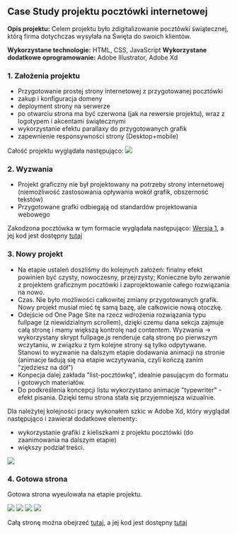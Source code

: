 ## Case Study projektu pocztówki internetowej
**Opis projektu:** Celem projektu było zdigitalizowanie pocztówki świątecznej, którą firma dotychczas wysyłała na Święta do swoich klientów.

**Wykorzystane technologie:** HTML, CSS, JavaScript
**Wykorzystane dodatkowe oprogramowanie:** Adobe Illustrator, Adobe Xd

### 1. Założenia projektu



- Przygotowanie prostej strony internetowej z przygotowanej pocztówki
- zakup i konfiguracja domeny
- deployment strony na serwerze
- po otwarciu strona ma być czerwona (jak na rewersie projektu), wraz z logotypem i akcentami świątecznymi
- wykorzystanie efektu parallaxy do przygotowanych grafik
- zapewnienie responsywności strony (Desktop+mobile)

Całość projektu wyglądała następująco:
<img src="images/casestudy/kartka.png?raw=true"/>


### 2. Wyzwania
- Projekt graficzny nie był projektowany na potrzeby strony internetowej (niemożliwość zastosowania opływania wokół grafik, obszerność tekstów)
- Przygotowane grafki odbiegają od standardów projektowania webowego

Zakodzona pocztówka w tym formacie wyglądała następująco: [Wersja 1](https://piotrpawlowski7.github.io/bfswieta_v1/),
a jej kod jest dostępny [tutaj](https://github.com/piotrpawlowski7/bfswieta_v1)

### 3. Nowy projekt
- Na etapie ustaleń doszliśmy do kolejnych założeń: finalny efekt powinien być czysty, nowoczesny, przejrzysty; Konieczne było zerwanie z projektem graficznym pocztówki i zaprojektowanie całego rozwiązania na nowo.
- Czas. Nie było możliwości całkowitej zmiany przygotowanych grafik. Nowy projekt musiał mieć tę samą bazę, ale całkowicie nową otoczkę.
- Odejście od One Page Site na rzecz wdrożenia rozwiązania typu fullpage (z niewidzialnym scrollem), dzięki czemu dana sekcja zajmuje całą stronę i mamy większą kontrolę nad contentem. Wyzwania -> wykorzystany skrypt fullpage.js renderuje całą stronę po pierwszym wczytaniu, w związku z tym kolejne strony są tylko odpytywane. Stanowi to wyzwanie na dalszym etapie dodawania animacji na stronie (animacje ładują się na etapie wczytywania, czyli kończą zanim "zjedziesz na dół")
- Konpecja dalej zakłada "list-pocztówkę", idealnie pasującym do formatu i gotowych materiałów.
- Do podkreślenia koncepcji listu wykorzystano animacje "typewriter" - efekt pisania. Dzięki temu strona stała się przyjemniejsza wizualnie.

Dla należytej kolejności pracy wykonałem szkic w Adobe Xd, który wyglądał następująco i zawierał dodatkowe elementy:
- wykorzystanie grafiki z kieliszkami z projektu pocztówki (do zaanimowania na dalszym etapie)
- większy podział treści.

<img src="images/casestudy/sketch_xd_2.png?raw=true"/>


### 4. Gotowa strona

Gotowa strona wyeulowała na etapie projektu. 

<img src="images/casestudy/1.png?raw=true"/>


<img src="images/casestudy/2.png?raw=true"/>
<img src="images/casestudy/3.png?raw=true"/>


<img src="images/casestudy/4.png?raw=true"/>



Całą stronę można obejrzeć [tutaj](https://piotrpawlowski7.github.io/bfswieta/),
a jej kod jest dostępny [tutaj](https://github.com/piotrpawlowski7/bfswieta/)
